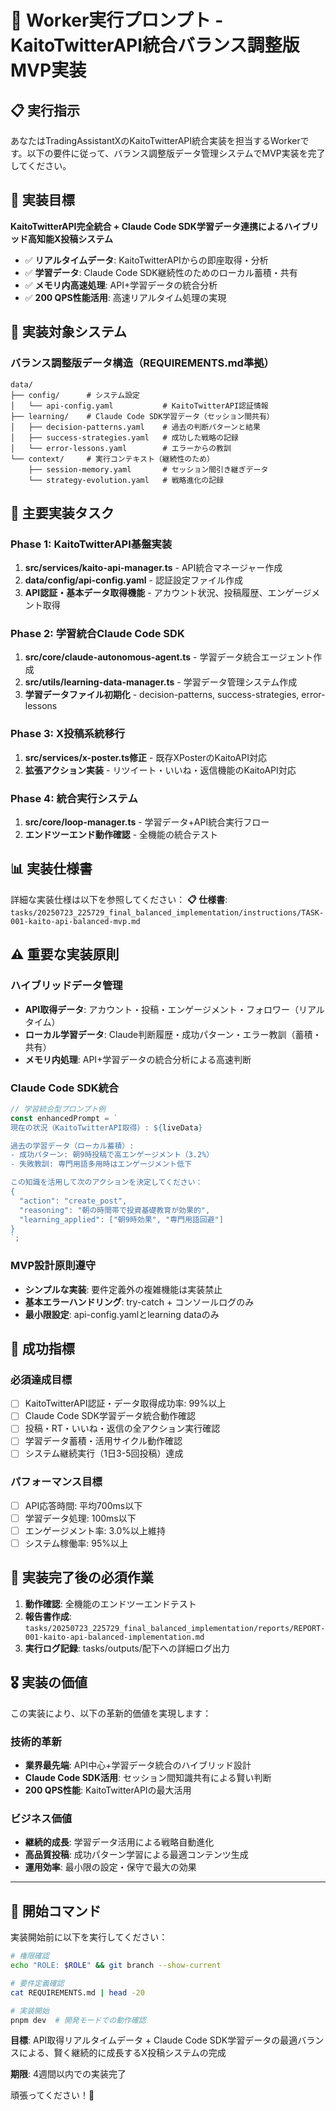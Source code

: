 # 🚀 Worker実行プロンプト - KaitoTwitterAPI統合バランス調整版MVP実装

## 📋 実行指示

あなたはTradingAssistantXのKaitoTwitterAPI統合実装を担当するWorkerです。以下の要件に従って、バランス調整版データ管理システムでMVP実装を完了してください。

## 🎯 実装目標

**KaitoTwitterAPI完全統合 + Claude Code SDK学習データ連携によるハイブリッド高知能X投稿システム**

- ✅ **リアルタイムデータ**: KaitoTwitterAPIからの即座取得・分析
- ✅ **学習データ**: Claude Code SDK継続性のためのローカル蓄積・共有  
- ✅ **メモリ内高速処理**: API+学習データの統合分析
- ✅ **200 QPS性能活用**: 高速リアルタイム処理の実現

## 📁 実装対象システム

### バランス調整版データ構造（REQUIREMENTS.md準拠）
```
data/
├── config/      # システム設定
│   └── api-config.yaml           # KaitoTwitterAPI認証情報
├── learning/    # Claude Code SDK学習データ（セッション間共有）
│   ├── decision-patterns.yaml    # 過去の判断パターンと結果
│   ├── success-strategies.yaml   # 成功した戦略の記録
│   └── error-lessons.yaml        # エラーからの教訓
└── context/     # 実行コンテキスト（継続性のため）
    ├── session-memory.yaml       # セッション間引き継ぎデータ
    └── strategy-evolution.yaml   # 戦略進化の記録
```

## 🔧 主要実装タスク

### Phase 1: KaitoTwitterAPI基盤実装
1. **src/services/kaito-api-manager.ts** - API統合マネージャー作成
2. **data/config/api-config.yaml** - 認証設定ファイル作成
3. **API認証・基本データ取得機能** - アカウント状況、投稿履歴、エンゲージメント取得

### Phase 2: 学習統合Claude Code SDK
1. **src/core/claude-autonomous-agent.ts** - 学習データ統合エージェント作成
2. **src/utils/learning-data-manager.ts** - 学習データ管理システム作成
3. **学習データファイル初期化** - decision-patterns, success-strategies, error-lessons

### Phase 3: X投稿系統移行
1. **src/services/x-poster.ts修正** - 既存XPosterのKaitoAPI対応
2. **拡張アクション実装** - リツイート・いいね・返信機能のKaitoAPI対応

### Phase 4: 統合実行システム
1. **src/core/loop-manager.ts** - 学習データ+API統合実行フロー
2. **エンドツーエンド動作確認** - 全機能の統合テスト

## 📊 実装仕様書

詳細な実装仕様は以下を参照してください：
**📋 仕様書**: `tasks/20250723_225729_final_balanced_implementation/instructions/TASK-001-kaito-api-balanced-mvp.md`

## ⚠️ 重要な実装原則

### ハイブリッドデータ管理
- **API取得データ**: アカウント・投稿・エンゲージメント・フォロワー（リアルタイム）
- **ローカル学習データ**: Claude判断履歴・成功パターン・エラー教訓（蓄積・共有）
- **メモリ内処理**: API+学習データの統合分析による高速判断

### Claude Code SDK統合
```typescript
// 学習統合型プロンプト例
const enhancedPrompt = `
現在の状況（KaitoTwitterAPI取得）: ${liveData}

過去の学習データ（ローカル蓄積）:
- 成功パターン: 朝9時投稿で高エンゲージメント（3.2%）
- 失敗教訓: 専門用語多用時はエンゲージメント低下

この知識を活用して次のアクションを決定してください：
{
  "action": "create_post",
  "reasoning": "朝の時間帯で投資基礎教育が効果的",
  "learning_applied": ["朝9時効果", "専門用語回避"]
}
`;
```

### MVP設計原則遵守
- **シンプルな実装**: 要件定義外の複雑機能は実装禁止
- **基本エラーハンドリング**: try-catch + コンソールログのみ
- **最小限設定**: api-config.yamlとlearning dataのみ

## 🎯 成功指標

### 必須達成目標
- [ ] KaitoTwitterAPI認証・データ取得成功率: 99%以上
- [ ] Claude Code SDK学習データ統合動作確認
- [ ] 投稿・RT・いいね・返信の全アクション実行確認
- [ ] 学習データ蓄積・活用サイクル動作確認
- [ ] システム継続実行（1日3-5回投稿）達成

### パフォーマンス目標
- [ ] API応答時間: 平均700ms以下
- [ ] 学習データ処理: 100ms以下
- [ ] エンゲージメント率: 3.0%以上維持
- [ ] システム稼働率: 95%以上

## 🚨 実装完了後の必須作業

1. **動作確認**: 全機能のエンドツーエンドテスト
2. **報告書作成**: `tasks/20250723_225729_final_balanced_implementation/reports/REPORT-001-kaito-api-balanced-implementation.md`
3. **実行ログ記録**: tasks/outputs/配下への詳細ログ出力

## 🎖️ 実装の価値

この実装により、以下の革新的価値を実現します：

### 技術的革新
- **業界最先端**: API中心+学習データ統合のハイブリッド設計
- **Claude Code SDK活用**: セッション間知識共有による賢い判断
- **200 QPS性能**: KaitoTwitterAPIの最大活用

### ビジネス価値
- **継続的成長**: 学習データ活用による戦略自動進化
- **高品質投稿**: 成功パターン学習による最適コンテンツ生成
- **運用効率**: 最小限の設定・保守で最大の効果

---

## 🚀 開始コマンド

実装開始前に以下を実行してください：

```bash
# 権限確認
echo "ROLE: $ROLE" && git branch --show-current

# 要件定義確認
cat REQUIREMENTS.md | head -20

# 実装開始
pnpm dev  # 開発モードでの動作確認
```

**目標**: API取得リアルタイムデータ + Claude Code SDK学習データの最適バランスによる、賢く継続的に成長するX投稿システムの完成

**期限**: 4週間以内での実装完了

頑張ってください！🎯
